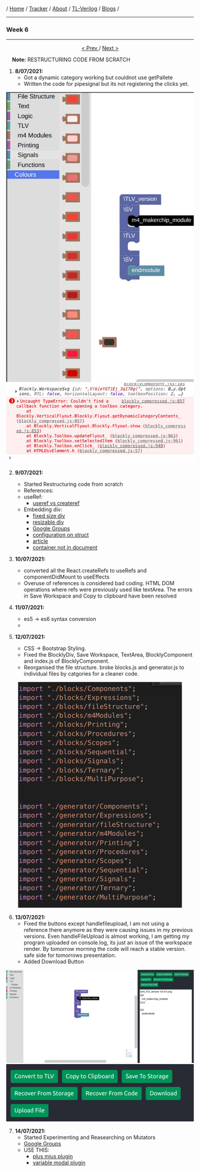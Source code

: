 / [Home](/index) / [Tracker](/gsoc-2021) / [About](pages/gsoc/about) / [TL-Verilog](pages/gsoc/TLV) / [Blogs](pages/blogs/gsoc-final-blog) /

---

### Week 6

---

<div align = "center">
    <a align = "left" href = "./wk5"> < Prev </a> 
      /
    <a  href = "./wk7"> Next > </a>  
  </div>


&nbsp; &nbsp; **Note:** RESTRUCTURING CODE FROM SCRATCH

1. **8/07/2021:** 
   * Got a dynamic category working but couldnot use getPallete
   * Written the code for pipesignal but its not registering the clicks yet. 
  <p align="center">     
    <img src="../../images/tracker/image32.png"> 
    <img src="../../images/tracker/image62.png"> 
  </p>

2. **9/07/2021:**
   * Started Restructuring code from scratch
   * References:
   * useRef:
     * [useref vs createref](https://stackoverflow.com/questions/54620698/whats-the-difference-between-useref-and-createref)
   * Embedding div:
      * [fixed size div](https://developers.google.com/blockly/guides/configure/web/fixed-size)
     *  [resizable div](https://neil.fraser.name/blockly/installation/injecting-resizable)
     * [Google Groups]( https://groups.google.com/g/blockly/c/QxU-WBXhgdU)
     * [configuration on struct](https://developers.google.com/blockly/guides/configure/web/configuration_struct)
     * [article](https://www.programmersought.com/article/84673789062/)
     * [container not in document]( https://stackoverflow.com/questions/45227309/uncaught-error-container-is-not-in-current-document)
     
3. **10/07/2021:**
   * converted all the React.createRefs to useRefs and componentDidMount to useEffects
   * Overuse of references is considered bad coding. HTML DOM operations where refs were previously used like textArea. The errors in Save Workspace and Copy to clipboard have been resolved
4. **11/07/2021:**
   * es5 -> es6 syntax conversion
   * 
5. **12/07/2021:**
   * CSS -> Bootstrap Styling.
   * Fixed the BlocklyDiv, Save Workspace, TextArea, BlocklyComponent and index.js of BlocklyComponent.
   * Reorganised the file structure. broke blocks.js and generator.js to individual files by catgories for a cleaner code. 
  <p align="center">     
    <img src="../../images/tracker/image6.png"> 
  </p>
  
6. **13/07/2021:**
   * Fixed the buttons except handlefileupload, I am not using a reference there anymore as they were causing issues in my previous versions. Even handleFileUpload is almost working, I am getting my program uploaded on console.log, its just an issue of the workspace render. By tomorrow morning the code will reach a stable version. safe side for tomorrows presentation.
   * Added Download Button
  <p align="center">     
    <img src="../../images/tracker/image68.png"> 
    <img src="../../images/tracker/image74.png"> 
  </p>

7. **14/07/2021:**
   * Started Experimenting and Reasearching on Mutators
   * [Google Groups](https://groups.google.com/g/blockly/c/hnhObVXLJw4)
   * USE THIS:
      *  [plus mius plugin](https://github.com/google/blockly-samples/tree/master/plugins/block-plus-minus/test)
      * [variable modal plugin](https://www.npmjs.com/package/@blockly/plugin-typed-variable-modal)

